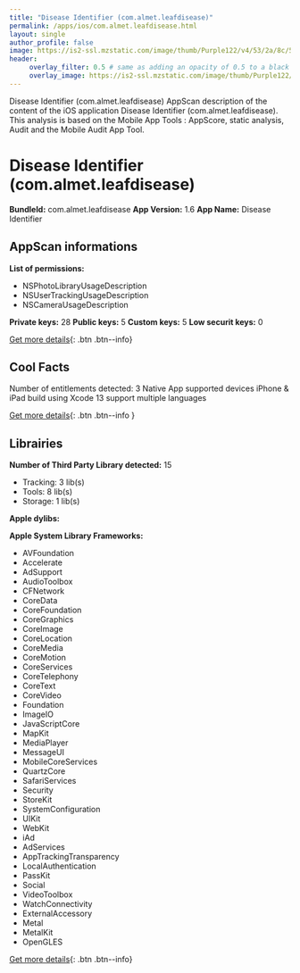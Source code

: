 ```yaml
---
title: "Disease Identifier (com.almet.leafdisease)"
permalink: /apps/ios/com.almet.leafdisease.html
layout: single
author_profile: false
image: https://is2-ssl.mzstatic.com/image/thumb/Purple122/v4/53/2a/8c/532a8c36-883a-4818-b981-e02e38f837ad/AppIcon-0-0-1x_U007emarketing-0-0-0-10-0-0-sRGB-0-0-0-GLES2_U002c0-512MB-85-220-0-0.png/512x512bb.jpg
header: 
     overlay_filter: 0.5 # same as adding an opacity of 0.5 to a black background
     overlay_image: https://is2-ssl.mzstatic.com/image/thumb/Purple122/v4/53/2a/8c/532a8c36-883a-4818-b981-e02e38f837ad/AppIcon-0-0-1x_U007emarketing-0-0-0-10-0-0-sRGB-0-0-0-GLES2_U002c0-512MB-85-220-0-0.png/512x512bb.jpg
---
```

Disease Identifier (com.almet.leafdisease) AppScan description of the content of the iOS application Disease Identifier (com.almet.leafdisease). This analysis is based on the Mobile App Tools : AppScore, static analysis, Audit and the Mobile Audit App Tool.

# Disease Identifier (com.almet.leafdisease)

**BundleId:** com.almet.leafdisease
**App Version:** 1.6
**App Name:** Disease Identifier


## AppScan informations 

**List of permissions:** 
- NSPhotoLibraryUsageDescription
- NSUserTrackingUsageDescription
- NSCameraUsageDescription
  
  
**Private keys:** 28
**Public keys:** 5
**Custom keys:** 5
**Low securit keys:** 0
  
[Get more details](/pricing.html){: .btn .btn--info}

## Cool Facts

Number of entitlements detected: 3
Native App
supported devices iPhone & iPad
build using Xcode 13
support multiple languages
  
[Get more details](/pricing.html){: .btn .btn--info }

## Librairies 
**Number of Third Party Library detected:** 15
- Tracking: 3 lib(s)
- Tools: 8 lib(s)
- Storage: 1 lib(s)


**Apple dylibs:**


**Apple System Library Frameworks:**
- AVFoundation
- Accelerate
- AdSupport
- AudioToolbox
- CFNetwork
- CoreData
- CoreFoundation
- CoreGraphics
- CoreImage
- CoreLocation
- CoreMedia
- CoreMotion
- CoreServices
- CoreTelephony
- CoreText
- CoreVideo
- Foundation
- ImageIO
- JavaScriptCore
- MapKit
- MediaPlayer
- MessageUI
- MobileCoreServices
- QuartzCore
- SafariServices
- Security
- StoreKit
- SystemConfiguration
- UIKit
- WebKit
- iAd
- AdServices
- AppTrackingTransparency
- LocalAuthentication
- PassKit
- Social
- VideoToolbox
- WatchConnectivity
- ExternalAccessory
- Metal
- MetalKit
- OpenGLES


  
[Get more details](/pricing.html){: .btn .btn--info}

